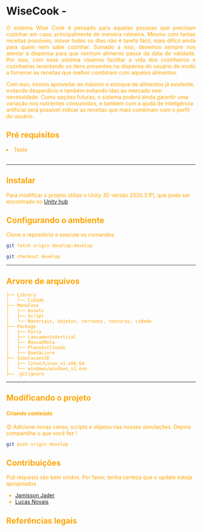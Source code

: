 ﻿# WiseCook - <font color = 'orange'>

<p align = "justify">
O sistema Wise Cook é pensado para aquelas pessoas que precisam cozinhar em casa, principalmente de maneira rotineira. Mesmo com tantas receitas possíveis, inovar todos os dias não é tarefa fácil, mais difícil ainda para quem nem sabe cozinhar. Somado a isso, devemos sempre nos atentar à dispensa para que nenhum alimento passe da data de validade. Por isso, com esse sistema visamos facilitar a vida dos cozinheiros e cozinheiras levantando os itens presentes na dispensa do usuário de modo a fornecer as receitas que melhor combinam com aqueles alimentos.

Com isso, iremos aproveitar ao máximo o estoque de alimentos já existente, evitando desperdício e também evitando idas ao mercado sem necessidade. Como opções futuras, o sistema poderá ainda garantir uma variação nos nutrientes consumidos, e também com a ajuda de inteligência artificial será possível indicar as receitas que mais combinam com o perfil do usuário.

</p>

## Pré requisitos

<div style = "display : flex">
    <li>Teste</li>
</div>
<br>
<hr>

## Instalar

Para modificar o projeto utilize o Unity 3D versão 2020.3.1f1, que pode ser encontrado no [Unity hub](https://store.unity.com/pt/download)

## Configurando o ambiente

Clone o repositório e execute os comandos

```bash
git fetch origin develop:develop
```

```bash
git checkout develop
```

<hr>

## Arvore de arquivos

```
├── Library
│   └── Cidade
├── MenuFase
│   ├── Assets
│   ├── Script
│   └── Materiais, objetos, terrenos, texturas, cidade
├── Package
│   ├── Forca
│   ├── LancamentoVertical
│   ├── MassaEMola
│   ├── PlanoInclinado
│   ├── QuedaLivre
├── Simulacoes3D
│   ├── linux/Linux_v1.x86_64
│   └── windows/windows_v1.exe
├── .gitignore
```

<hr>

## Modificando o projeto

<h4>Criando conteúdo</h4>

😍 Adicione novas cenas, scripts e objetos nas nossas simulações. Depois compartilhe o que você fez !

```bash
git push origin develop
```

## Contribuições

Pull requests são bem vindos. Por favor, tenha certeza que o update esteja apropriados

- [Jamisson Jader](https://www.instagram.com/jjader03/)
- [Lucas Novais](https://www.instagram.com/l.novais_s/)

## Referências legais
